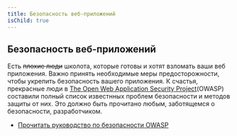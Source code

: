 ```yaml
---
title: Безопасность веб-приложений
isChild: true
---
```


## Безопасность веб-приложений

Есть <s>плохие люди</s> школота, которые готовы и хотят взломать ваши веб приложения. Важно принять необходимые меры предосторожности, чтобы укрепить безопасность вашего приложения. К счастья, прекрасные люди в [The Open Web Application Security Project][1](OWASP) составили полный список известнных проблем безопасности и методов защиты от них. Это должно быть прочитано любым, заботящемся о безопасности, разработчиком.

* [Прочитать руководство по безопасности OWASP][2]

[1]: https://www.owasp.org/
[2]: https://www.owasp.org/index.php/Guide_Table_of_Contents
